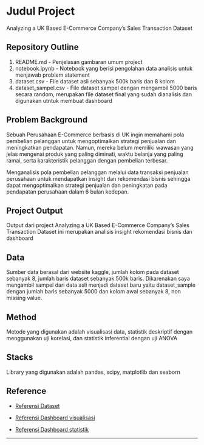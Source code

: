 # Judul Project

Analyzing a UK Based E-Commerce Company’s Sales Transaction Dataset

## Repository Outline

1. README.md - Penjelasan gambaran umum project
2. notebook.ipynb - Notebook yang berisi pengolahan data analisis untuk menjawab problem statement
3. dataset.csv - File dataset asli sebanyak 500k baris dan 8 kolom
4. dataset_sampel.csv - File dataset sampel dengan mengambil 5000 baris secara random, merupakan file dataset final yang sudah dianalisis dan digunakan utntuk membuat dashboard

## Problem Background

Sebuah Perusahaan E-Commerce berbasis di UK ingin memahami pola pembelian pelanggan untuk mengoptimalkan strategi penjualan dan meningkatkan pendapatan. Namun, mereka belum memiliki wawasan yang jelas mengenai produk yang paling diminati, waktu belanja yang paling ramai, serta karakteristik pelanggan dengan pembelian terbesar.

Menganalisis pola pembelian pelanggan melalui data transaksi penjualan perusahaan untuk mendapatkan insight dan rekomendasi bisnis sehingga dapat mengoptimalkan strategi penjualan dan peningkatan pada pendapatan perusahaan dalam 6 bulan kedepan.


## Project Output

Output dari project Analyzing a UK Based E-Commerce Company’s Sales Transaction Dataset ini merupakan analisis insight rekomendasi bisnis dan dashboard

## Data

Sumber data berasal dari website kaggle, jumlah kolom pada dataset sebanyak 8, jumlah baris dataset sebanyak 500k baris. Dikarenakan saya mengambil sampel dari data asli menjadi dataset baru yaitu dataset_sample dengan jumlah baris sebanyak 5000 dan kolom awal sebanyak 8, non missing value.

## Method
Metode yang digunakan adalah visualisasi data, statistik deskriptif dengan menggunakan uji korelasi, dan statistik inferential dengan uji ANOVA

## Stacks
Library yang digunakan adalah pandas, scipy, matplotlib dan seaborn

## Reference

- [Referensi Dataset](https://www.kaggle.com/datasets/gabrielramos87/an-online-shop-business/data)

- [Referensi Dashboard visualisasi](https://public.tableau.com/app/profile/ilham.andrika/viz/M1_IlhamNauvalAndrika/Visualisasi)

- [Referensi Dashboard statistik](https://public.tableau.com/app/profile/ilham.andrika/viz/M1_IlhamNauvalAndrika_statistik/Statistik?publish=yes)
---
